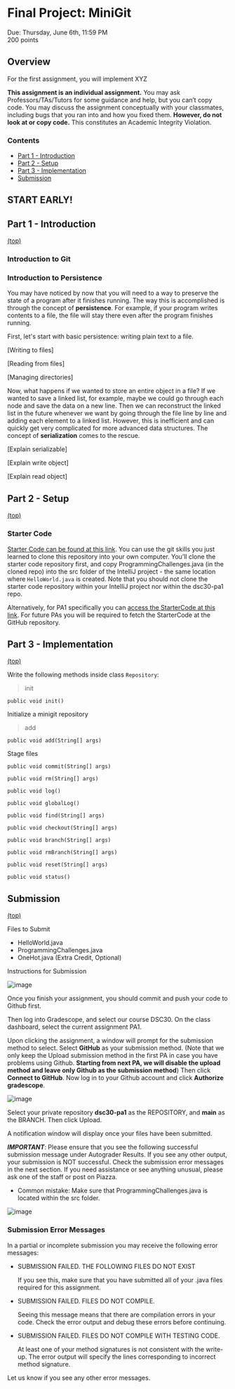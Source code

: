 # Final Project: MiniGit

Due: Thursday, June 6th, 11:59 PM  
200 points

## Overview

For the first assignment, you will implement XYZ

  **This assignment is an individual assignment.** You may ask Professors/TAs/Tutors for some guidance and help, but you can’t copy code. You may discuss the assignment conceptually with your classmates, including bugs that you ran into and how you fixed them. **However, do not look at or copy code.** This constitutes an Academic Integrity Violation.

### Contents
- [Part 1  - Introduction](#part-1---introduction)
- [Part 2 - Setup](#part-2---setup)
- [Part 3 - Implementation](#part-3---implementation)
- [Submission](#submission)

## **START EARLY!**

## Part 1 - Introduction
[(top)](#contents)

### Introduction to Git

### Introduction to Persistence

You may have noticed by now that you will need to a way to preserve the state of a program after it finishes running. 
The way this is accomplished is through the concept of **persistence**. For example, if your program writes contents to a file,
the file will stay there even after the program finishes running.

First, let's start with basic persistence: writing plain text to a file. 

[Writing to files]

[Reading from files]

[Managing directories]

Now, what happens if we wanted to store an entire object in a file? If we wanted to save a linked list, for example, maybe we could go through 
each node and save the data on a new line. Then we can reconstruct the linked list in the future whenever we want by going through the 
file line by line and adding each element to a linked list. However, this is inefficient and can quickly get very complicated for more advanced 
data structures. The concept of **serialization** comes to the rescue.

[Explain serializable]

[Explain write object]

[Explain read object]


## Part 2 - Setup
[(top)](#contents)

### Starter Code

[Starter Code can be found at this link](https://github.com/ucsd-dsc30/sp23-startercode). You can use the git skills you just learned to clone this repository into your own computer. You’ll clone the starter code repository first, and copy ProgrammingChallenges.java (in the cloned repo) into the src folder of the IntelliJ project - the same location where `HelloWorld.java` is created. Note that you should not clone the starter code repository within your IntelliJ project nor within the dsc30-pa1 repo.

Alternatively, for PA1 specifically you can [access the StarterCode at this link](https://drive.google.com/drive/folders/1lLhd9hN2Y_2sre3dbpz6fuH-oayM1Bjq). For future PAs you will be required to fetch the StarterCode at the GitHub repository.

## Part 3 - Implementation
[(top)](#contents)

Write the following methods inside class `Repository`:

> init
```
public void init()
```
Initialize a minigit repository

>add
```
public void add(String[] args)
```
Stage files

```
public void commit(String[] args)
```


```
public void rm(String[] args)
```

```
public void log()
```

```
public void globalLog()
```

```
public void find(String[] args)
```

```
public void checkout(String[] args)
```

```
public void branch(String[] args)
```

```
public void rmBranch(String[] args)
```

```
public void reset(String[] args)
```

```
public void status()
```

## Submission
[(top)](#contents)

Files to Submit
- HelloWorld.java
- ProgrammingChallenges.java
- OneHot.java (Extra Credit, Optional)

Instructions for Submission

![image](https://user-images.githubusercontent.com/50224596/231064671-3d79706b-29da-44ea-a238-b80dd9760757.png)

Once you finish your assignment, you should commit and push your code to Github first.

Then log into Gradescope, and select our course DSC30. On the class dashboard, select the current assignment PA1.

Upon clicking the assignment, a window will prompt for the submission method to select. Select **GitHub** as your submission method. (Note that we only keep the Upload submission method in the first PA in case you have problems using Github. **Starting from next PA, we will disable the upload method and leave only Github as the submission method**) Then click **Connect to GitHub**. Now log in to your Github account and click **Authorize gradescope**.

![image](https://user-images.githubusercontent.com/50224596/231064731-88ee3f59-f8d9-4955-a1ac-0ef27d5a3f54.png)

Select your private repository **dsc30-pa1** as the REPOSITORY, and **main** as the BRANCH. Then click Upload.

A notification window will display once your files have been submitted.

***IMPORTANT***: Please ensure that you see the following successful submission message under Autograder Results. If you see any other output, your submission is NOT successful. Check the submission error messages in the next section. If you need assistance or see anything unusual, please ask one of the staff or post on Piazza.
- Common mistake: Make sure that ProgrammingChallenges.java is located within the src folder.

![image](https://user-images.githubusercontent.com/50224596/231064811-963591a0-ba98-4fcc-abf8-897bd405e49c.png)

### Submission Error Messages
In a partial or incomplete submission you may receive the following error messages:
- SUBMISSION FAILED. THE FOLLOWING FILES DO NOT EXIST

  If you see this, make sure that you have submitted all of your .java files required for this assignment.

- SUBMISSION FAILED. FILES DO NOT COMPILE.

  Seeing this message means that there are compilation errors in your code. Check the error output and debug these errors before continuing.

- SUBMISSION FAILED. FILES DO NOT COMPILE WITH TESTING CODE.

  At least one of your method signatures is not consistent with the write-up. The error output will specify the lines corresponding to incorrect method signature.

Let us know if you see any other error messages.
